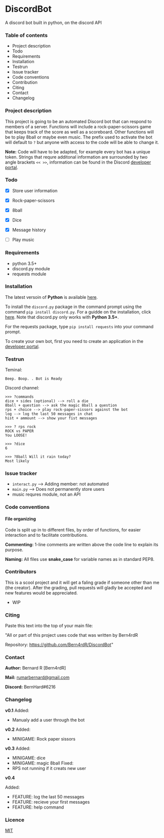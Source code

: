# DiscordBot
A discord bot built in python, on the discord API

### Table of contents
* Project description
* Todo
* Requirements
* Installation
* Testrun
* Issue tracker
* Code conventions
* Contribution
* Citing
* Contact
* Changelog

### Project description
This project is going to be an automated Discord bot that can respond to members of a server. 
Functions will include a rock-paper-scissors game that keeps track of the score as well as a scoreboard. 
Other functions will be to play 8ball or maybe even music. The prefix used to activate the bot will default to `?` 
but anyone with access to the code will be able to change it.

**Note:**  Code will have to be adapted, for example every bot has a unique token. 
Strings that requre additonal information are surrounded by two angle brackets `<< >>`, 
information can be found in the Discord [developer portal](https://discord.com/developers/applications).

### Todo
- [x] Store user information
- [x] Rock-paper-scissors
- [x] 8ball
- [x] Dice
- [x] Message history
- [ ] Play music


### Requirements
- python 3.5+
- discord.py module
- requests module

### Installation
The latest versoin of **Python** is available [here](https://www.python.org/downloads/).

To install the `discord.py` package in the command prompt using the command `pip install discord.py`. 
For a guidde on the installation, click [here](https://pypi.org/project/discord.py/). 
Note that discord.py only works with **Python 3.5+**.

For the requests package, type `pip install requests` into your command prompt.
  
To create your own bot, first you need to create an application in the [developer portal](https://discord.com/developers/applications).

### Testrun
Teminal:
```
Beep. Boop. . Bot is Ready
```

Discord channel:
```
>>> ?commands
dice + sides (optional) --> roll a die
8ball + question --> ask the magic 8ball a question
rps + choice --> play rock-paper-sissors against the bot
log --> log the last 50 messages in chat
hist + ammount --> show your fist messages

>>> ? rps rock
ROCK vs PAPER
You LOOSE!

>>> ?dice
6

>>> ?8ball Will it rain today?
Most likely
```

### Issue tracker
- `interact.py` --> Adding member: not automated
- `main.py` --> Does not permanently store users
- music requres module, not an API

### Code conventions
#### File organizing
Code is split up in to different files, by order of functions, for easier interaction and to facilitate contributions.

**Commenting:**  1-line comments are written above the code line to explain its purpose.

**Naming:**  All files use **snake_case** for variable names as in standard PEP8.


### Contributors
This is a scool project and it will get a faling grade if someone other than me (the creator). 
After the grading, pull requests will gladly be accepted and new features would be appreciated.

- WIP

### Citing
Paste this text into the top of your main file:

"All or part of this project uses code that was written by Bern4rdR

Repository: https://github.com/Bern4rdR/DiscordBot"

### Contact
**Author:**  Bernard R [Bern4rdR]

**Mail:**  [rumarbernard@gmail.com](mailto:rumarbernard@gmail.com)

**Discord:**  BernHard#6216

### Changelog
**v0.1**
  Added:
  - Manualy add a user through the bot
  
**v0.2**
  Added:
  - MINIGAME: Rock paper sissors
  
**v0.3**
  Added:
  - MINIGAME: dice
  - MINIGAME: magic 8ball
  Fixed:
  - RPS not running if it creats new user

**v0.4**

Added:
  - FEATURE: log the last 50 messages
  - FEATURE: recieve your first messages
  - FEATURE: help command
  
### Licence
[MIT](https://choosealicense.com/licenses/mit/)
